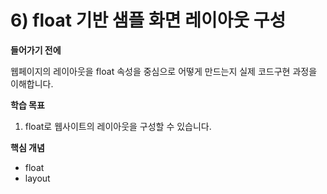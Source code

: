 # 6) float 기반 샘플 화면 레이아웃 구성

**들어가기 전에**

웹페이지의 레이아웃을 float 속성을 중심으로 어떻게 만드는지 실제 코드구현 과정을 이해합니다.

**학습 목표**

1. float로 웹사이트의 레이아웃을 구성할 수 있습니다.

**핵심 개념**

- float
- layout